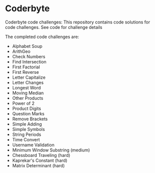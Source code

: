 # Coderbyte
Coderbyte code challenges: This repository contains code solutions for code challenges.  See code for challenge details

The completed code challenges are:
 - Alphabet Soup
 - ArithGeo
 - Check Numbers
 - Find Intersection
 - First Factorial
 - First Reverse
 - Letter Capitalize
 - Letter Changes
 - Longest Word
 - Moving Median
 - Other Products
 - Power of 2
 - Product Digits
 - Question Marks
 - Remove Brackets
 - Simple Adding
 - Simple Symbols
 - String Periods
 - Time Convert
 - Username Validation
 - Minimum Window Substring (medium)
 - Chessboard Traveling (hard)
 - Kaprekar's Constant (hard)
 - Matrix Determinant (hard)
